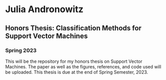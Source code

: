 # Julia Andronowitz

## Honors Thesis: Classification Methods for Support Vector Machines

### Spring 2023

This will be the repository for my honors thesis on Support Vector Machines. The paper as well as the figures, references, and code used will be uploaded. This thesis is due at the end of Spring Semester, 2023. 
